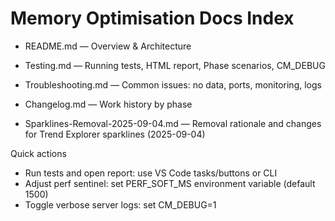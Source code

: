 # Memory Optimisation Docs Index

- README.md — Overview & Architecture
- Testing.md — Running tests, HTML report, Phase scenarios, CM_DEBUG
- Troubleshooting.md — Common issues: no data, ports, monitoring, logs
- Changelog.md — Work history by phase

- Sparklines-Removal-2025-09-04.md — Removal rationale and changes for Trend Explorer sparklines (2025-09-04)

Quick actions
- Run tests and open report: use VS Code tasks/buttons or CLI
- Adjust perf sentinel: set PERF_SOFT_MS environment variable (default 1500)
- Toggle verbose server logs: set CM_DEBUG=1

